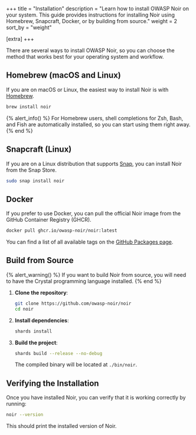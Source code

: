 +++
title = "Installation"
description = "Learn how to install OWASP Noir on your system. This guide provides instructions for installing Noir using Homebrew, Snapcraft, Docker, or by building from source."
weight = 2
sort_by = "weight"

[extra]
+++

There are several ways to install OWASP Noir, so you can choose the method that works best for your operating system and workflow.

## Homebrew (macOS and Linux)

If you are on macOS or Linux, the easiest way to install Noir is with [Homebrew](https://brew.sh/).

```bash
brew install noir
```

{% alert_info() %}
For Homebrew users, shell completions for Zsh, Bash, and Fish are automatically installed, so you can start using them right away.
{% end %}

## Snapcraft (Linux)

If you are on a Linux distribution that supports [Snap](https://snapcraft.io/), you can install Noir from the Snap Store.

```bash
sudo snap install noir
```

## Docker

If you prefer to use Docker, you can pull the official Noir image from the GitHub Container Registry (GHCR).

```bash
docker pull ghcr.io/owasp-noir/noir:latest
```

You can find a list of all available tags on the [GitHub Packages page](https://github.com/owasp-noir/noir/pkgs/container/noir).

## Build from Source

{% alert_warning() %}
If you want to build Noir from source, you will need to have the Crystal programming language installed.
{% end %}

1.  **Clone the repository**:

    ```bash
    git clone https://github.com/owasp-noir/noir
    cd noir
    ```

2.  **Install dependencies**:

    ```bash
    shards install
    ```

3.  **Build the project**:

    ```bash
    shards build --release --no-debug
    ```

    The compiled binary will be located at `./bin/noir`.

## Verifying the Installation

Once you have installed Noir, you can verify that it is working correctly by running:

```bash
noir --version
```

This should print the installed version of Noir.

